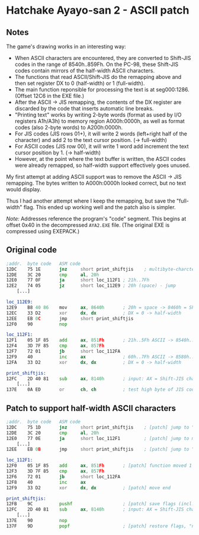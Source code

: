 # Hatchake Ayayo-san 2 - ASCII patch

## Notes

The game's drawing works in an interesting way:

- When ASCII characters are encountered, they are converted to Shift-JIS codes in the range of 8540h..859Fh.
  On the PC-98, these Shift-JIS codes contain mirrors of the half-width ASCII characters.
- The functions that read ASCII/Shift-JIS do the remapping above and then set register DX to 0 (half-width) or 1 (full-width).
- The main function reponsible for processing the text is at seg000:1286. (Offset 12C6 in the EXE file.)
- After the ASCII → JIS remapping, the contents of the DX register are discarded by the code that inserts automatic line breaks.
- "Printing text" works by writing 2-byte words (format as used by I/O registers A1h/A3h) to memory region A000h:0000h, as well as format codes (also 2-byte words) to A200h:0000h.
- For JIS codes (JIS rows 01+), it will write 2 words (left+right half of the character) and add 2 to the text cursor position. (→ full-width)
- For ASCII codes (JIS row 00), it will write 1 word add increment the text cursor position by 1. (→ half-width)
- However, at the point where the text buffer is written, the ASCII codes were already remapped, so half-width support effectively goes unused.

My first attempt at adding ASCII support was to remove the ASCII → JIS remapping. The bytes written to A000h:0000h looked correct, but no text would display.

Thus I had another attempt where I keep the remapping, but save the "full-width" flag. This ended up working well and the patch also is simpler.

*Note:* Addresses reference the program's "code" segment. This begins at offset 0x40 in the decompressed `AYA2.EXE` file. (The original EXE is compressed using EXEPACK.)

## Original code

```asm
;addr.  byte code   ASM code
12DC    75 1E       jnz     short print_shiftjis    ; multibyte-charcter - jump
12DE    3C 20       cmp     al, 20h
12E0    77 0F       ja      short loc_112F1 ; 21h..7Fh
12E2    74 05       jz      short loc_112E9 ; 20h (space) - jump
    [...]

loc_112E9:
12E9    B8 40 86    mov     ax, 8640h       ; 20h = space -> 8460h = Shift-JIS "non-breaking space"
12EC    33 D2       xor     dx, dx          ; DX = 0 -> half-width
12EE    EB 0C       jmp     short print_shiftjis
12F0    90          nop

loc_112F1:
12F1    05 1F 85    add     ax, 851Fh       ; 21h..5Fh ASCII -> 8540h..857Eh (mirror of ASCII characters)
12F4    3D 7F 85    cmp     ax, 857Fh
12F7    72 01       jb      short loc_112FA
12F9    40          inc     ax              ; 60h..7Fh ASCII -> 8580h..859Fh
12FA    33 D2       xor     dx, dx          ; DX = 0 -> half-width

print_shiftjis:
12FC    2D 40 81    sub     ax, 8140h       ; input: AX = Shift-JIS character
    [...]
137E    0A ED       or      ch, ch          ; test high byte of JIS code -> non-zero == JIS (full-width), zero == ASCII (half-width)
```

## Patch to support half-width ASCII characters

```asm
;addr.  byte code   ASM code
12DC    75 1D       jnz     short print_shiftjis    ; [patch] jump to "pushf"
12DE    3C 20       cmp     al, 20h
12E0    77 0E       ja      short loc_112F1         ; [patch] jump to moved function
    [...]
12EE    EB 0B       jmp     short print_shiftjis    ; [patch] jump to "pushf"

loc_112F1:
12F0    05 1F 85    add     ax, 851Fh       ; [patch] function moved 1 byte ahead
12F3    3D 7F 85    cmp     ax, 857Fh
12F6    72 01       jb      short loc_112FA
12F8    40          inc     ax
12F9    33 D2       xor     dx, dx          ; [patch] move end

print_shiftjis:
12FB    9C          pushf                   ; [patch] save flags (incl. "zero / non-zero" condition flag)
12FC    2D 40 81    sub     ax, 8140h       ; input: AX = Shift-JIS character
    [...]
137E    90          nop
137F    9D          popf                    ; [patch] restore flags, "non-zero" flag = full-width character
